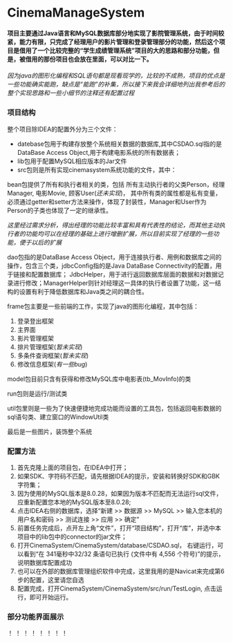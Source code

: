# CinemaManageSystem
 #### 项目主要通过Java语言和MySQL数据库部分地实现了影院管理系统，由于时间较紧，能力有限，只完成了经理用户的影片管理和登录管理部分的功能，然后这个项目是借用了一个比较完整的“学生成绩管理系统”项目的大的思路和部分功能，但是，被借用的那份项目也会放在里面，可以对比一下。
*因为java的图形化编程和SQL语句都是现看现学的，比较的不成熟，项目的优点是一些功能确实能跑，缺点是“能跑”的补集，所以接下来我会详细地列出我参考后的整个实现思路和一些小细节的注释还有配置过程*
### 项目结构
 整个项目除IDEA的配置外分为三个文件：
* datebase包用于构建存放整个系统相关数据的数据库,其中CSDAO.sql指的是DataBase Access Object,用于构建电影系统的所有数据表；
* lib包用于配置MySQL相应版本的Jar文件
* src包则是所有实现cinemasystem系统功能的文件，其中：

bean包提供了所有和执行者相关的类，包括 所有主动执行者的父类Person，经理Manager, 电影Movie, 顾客User(*还未实现*)，
其中所有类的属性都是私有变量，必须通过getter和setter方法来操作，体现了封装性，Manager和User作为Person的子类也体现了一定的继承性。

*这里经过需求分析，得出经理的功能比较丰富和具有代表性的结论，而其他主动执行者的功能均可以在经理的基础上进行增删扩展，所以目前实现了经理的一些功能，便于以后的扩展*

dao包指的是DataBase Access Object，用于连接执行者、用例和数据库之间的操作，包含三个类，jdbcConfig指的是Java DataBase Connectivity的配置，用于链接和配置数据库；
JdbcHelper，用于进行返回数据库层面的数据和对数据记录进行修改；ManagerHelper则针对经理这一具体的执行者设置了功能，这一结构的设置有利于降低数据库和Java类之间的耦合性。

frame包主要是一些前端的工作，实现了java的图形化编程，其中包括：
1. 登录登出框架
2. 主界面
3. 影片管理框架
4. 排片管理框架(*暂未实现*)
5. 多条件查询框架(*暂未实现*)
6. 修改信息框架(*有一些bug*)

model包目前只含有获得和修改MySQL库中电影表(tb_MovInfo)的类

run包则是运行/测试类

util包里则是一些为了快速便捷地完成功能而设置的工具包，包括返回电影数据的sql语句类、建立窗口的WindowUtil类

最后是一些图片，装饰整个系统

### 配置方法
1. 首先克隆上面的项目包，在IDEA中打开；
2. 如果SDK、字符码不匹配，请先根据IDEA的提示，安装和转换好SDK和GBK字符集；
3. 因为使用的MySQL版本是8.0.28，如果因为版本不匹配而无法运行sql文件，应重新配置您本地的MySQL版本至8.0.28;
4. 点击IDEA右侧的数据库，选择“新建 >> 数据源 >> MySQL >> 输入您本机的用户名和密码 >> 测试连接 >> 应用 >> 确定”
5. 前置任务完成后，点开左上角“文件”，打开“项目结构”，打开“库”，并选中本项目中的lib包中的connector的jar文件；
6. 打开CinemaSystem/CinemaSystem/database/CSDAO.sql， 右键运行，可以看到“在 341毫秒中32/32 条语句已执行 (文件中有 4,556 个符号)”的提示，说明数据库配置成功
7. 也可以在外部的数据库管理组织软件中完成，这里我用的是Navicat来完成第6步的配置，这里请您自选
8. 配置完成，打开CinemaSystem/CinemaSystem/src/run/TestLogin, 点击运行，即可开始运行。

### 部分功能界面展示
！[](1.jpg)
！[](2.jpg)
！[](3.jpg)
！[](4.jpg)
！[](5.jpg)
！[](6.jpg)
！[](7.jpg)
！[](8.jpg)



